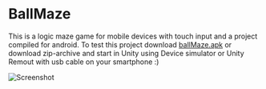 # BallMaze
This is a logic maze game for mobile devices with touch input and a project compiled for android.
To test this project download <a href="https://drive.google.com/file/d/1bOnDDDG03t1zwuQf699_p1V49Aeu9cs0/view?usp=sharing">ballMaze.apk</a> or download zip-archivе and start in Unity using Device simulator or Unity Remout with usb cable on your smartphone :)
<p><img src="https://user-images.githubusercontent.com/55649875/143261635-1fe7b852-3d4d-4c03-90d1-bca94c78ab1a.png" alt="Screenshot"></p>
